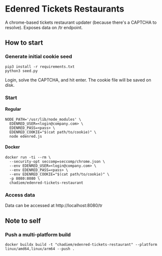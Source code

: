 # Edenred Tickets Restaurants

A chrome-based tickets restaurant updater (because there's a CAPTCHA to resolve).
Exposes data on /tr endpoint.

## How to start
### Generate initial cookie seed
```
pip3 install -r requirements.txt
python3 seed.py
```

Login, solve the CAPTCHA, and hit enter. The cookie file will be saved on disk.

### Start

#### Regular
```shell
NODE_PATH='/usr/lib/node_modules' \
  EDENRED_USER=<login@company.com> \
  EDENRED_PASS=<pass> \
  EDENRED_COOKIE="$(cat path/to/cookie)" \
  node edenred.js
```
#### Docker
```shell
docker run -ti --rm \
  --security-opt seccomp=seccomp/chrome.json \
  --env EDENRED_USER=<login@company.com> \
  --env EDENRED_PASS=<pass> \
  --env EDENRED_COOKIE="$(cat path/to/cookie)" \
  -p 8080:8080 \
  chadiem/edenred-tickets-restaurant
```

### Access data

Data can be accessed at http://localhost:8080/tr

## Note to self

### Push a multi-platform build
`docker buildx build -t "chadiem/edenred-tickets-restaurant" --platform linux/amd64,linux/arm64 --push .`